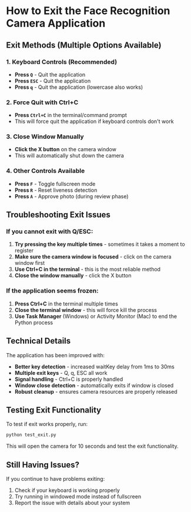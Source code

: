 # How to Exit the Face Recognition Camera Application

## Exit Methods (Multiple Options Available)

### 1. **Keyboard Controls (Recommended)**
- **Press `Q`** - Quit the application
- **Press `ESC`** - Quit the application  
- **Press `q`** - Quit the application (lowercase also works)

### 2. **Force Quit with Ctrl+C**
- **Press `Ctrl+C`** in the terminal/command prompt
- This will force quit the application if keyboard controls don't work

### 3. **Close Window Manually**
- **Click the X button** on the camera window
- This will automatically shut down the camera

### 4. **Other Controls Available**
- **Press `F`** - Toggle fullscreen mode
- **Press `R`** - Reset liveness detection
- **Press `A`** - Approve photo (during review phase)

## Troubleshooting Exit Issues

### If you cannot exit with Q/ESC:
1. **Try pressing the key multiple times** - sometimes it takes a moment to register
2. **Make sure the camera window is focused** - click on the camera window first
3. **Use Ctrl+C in the terminal** - this is the most reliable method
4. **Close the window manually** - click the X button

### If the application seems frozen:
1. **Press Ctrl+C** in the terminal multiple times
2. **Close the terminal window** - this will force kill the process
3. **Use Task Manager** (Windows) or Activity Monitor (Mac) to end the Python process

## Technical Details

The application has been improved with:
- **Better key detection** - increased waitKey delay from 1ms to 30ms
- **Multiple exit keys** - Q, q, ESC all work
- **Signal handling** - Ctrl+C is properly handled
- **Window close detection** - automatically exits if window is closed
- **Robust cleanup** - ensures camera resources are properly released

## Testing Exit Functionality

To test if exit works properly, run:
```bash
python test_exit.py
```

This will open the camera for 10 seconds and test the exit functionality.

## Still Having Issues?

If you continue to have problems exiting:
1. Check if your keyboard is working properly
2. Try running in windowed mode instead of fullscreen
3. Report the issue with details about your system







